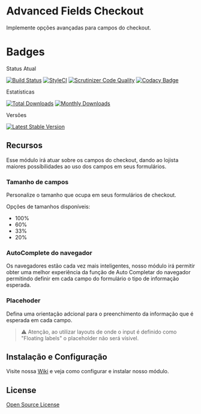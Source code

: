 # Advanced Fields Checkout

Implemente opções avançadas para campos do checkout.

# Badges

Status Atual

[![Build Status](https://app.travis-ci.com/elisei/advanced-fields-checkout.svg?branch=Magento%402.3)](https://app.travis-ci.com/elisei/advanced-fields-checkout)
[![StyleCI](https://github.styleci.io/repos/432317205/shield?branch=Magento@2.3)](https://github.styleci.io/repos/432317205?branch=Magento@2.3)
[![Scrutinizer Code Quality](https://scrutinizer-ci.com/g/elisei/advanced-fields-checkout/badges/quality-score.png?b=Magento%402.3)](https://scrutinizer-ci.com/g/elisei/advanced-fields-checkout/)
[![Codacy Badge](https://app.codacy.com/project/badge/Grade/939d6dc3ac134fb384b67075bda95022)](https://www.codacy.com/gh/elisei/advanced-fields-checkout/dashboard?utm_source=github.com&amp;utm_medium=referral&amp;utm_content=elisei/advanced-fields-checkout&amp;utm_campaign=Badge_Grade)



Estatísticas

[![Total Downloads](https://poser.pugx.org/o2ti/advanced-fields-checkout/downloads)](https://packagist.org/packages/o2ti/advanced-fields-checkout)
[![Monthly Downloads](https://poser.pugx.org/o2ti/advanced-fields-checkout/d/monthly)](https://packagist.org/packages/o2ti/advanced-fields-checkout)

Versões

[![Latest Stable Version](https://poser.pugx.org/o2ti/advanced-fields-checkout/v/stable)](https://packagist.org/packages/o2ti/advanced-fields-checkout)

## Recursos

Esse módulo irá atuar sobre os campos do checkout, dando ao lojista maiores possíbilidades ao uso dos campos em seus formulários.

### Tamanho de campos

Personalize o tamanho que ocupa em seus formulários de checkout.

Opções de tamanhos disponíveis:
- 100%
- 60%
- 33%
- 20%

### AutoComplete do navegador

Os navegadores estão cada vez mais inteligentes, nosso módulo irá permitir obter uma melhor experiência da função de Auto Completar do navegador permitindo definir em cada campo do formulário o tipo de informação esperada.

### Placehoder

Defina uma orientação adcional para o preenchimento da informação que é esperada em cada campo.

> :warning: Atenção, ao utilizar layouts de onde o input é definido como "Floating labels" o placeholder não será vísivel.

## Instalação e Configuração

Visite nossa [Wiki](https://github.com/elisei/advanced-fields-checkout/wiki) e veja como configurar e instalar nosso módulo.

## License

[Open Source License](LICENSE.txt)
